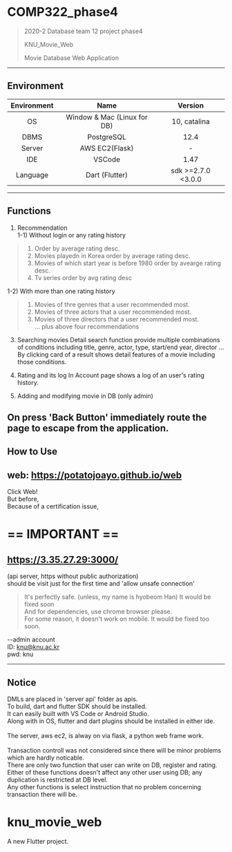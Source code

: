 # COMP322_phase4

> 2020-2 Database team 12 project phase4
>
> KNU_Movie_Web
>
> Movie Database Web Application

---

## Environment

Environment| Name | Version 
:---: | :---: | :---: 
OS | Window & Mac (Linux for DB) | 10, catalina
DBMS | PostgreSQL | 12.4  
Server | AWS EC2(Flask) | -  
IDE | VSCode | 1.47
Language| Dart (Flutter) | sdk >=2.7.0 <3.0.0

---

## Functions


 1. Recommendation<br/>
 1-1) Without login or any rating history
> 1. Order by average rating desc.
> 2. Movies playedn in Korea order by average rating desc.
> 3. Movies of which start year is before 1980 order by avearge rating desc.
> 4. Tv series order by avg rating desc

 1-2) With more than one rating history
> 1. Movies of thre genres that a user recommended most.
> 2. Movies of three actors that a user recommended most.
> 3. Movies of three directors that a user recommended most.<br/>
> ... plus above four recommendations


 3. Searching movies
 Detail search function provide multiple combinations of conditions including title, genre, actor, type, start/end year, director ... </br>
 By clicking card of a result shows detail features of a movie including those conditions.

 4. Rating and its log
In Account page shows a log of an user's rating history.

 5. Adding and modifying movie in DB (only admin)
 
 ## On press 'Back Button' immediately route the page to escape from the application.


## How to Use



## web: https://potatojoayo.github.io/web

Click Web! <br/>
But before,<br/>
Because of a certification issue,<br/>
# == IMPORTANT == 
## https://3.35.27.29:3000/<br/>
(api server, https without public authorization)<br/>
should be visit just for the first time and 'allow unsafe connection' <br/>
> It's perfectly safe. (unless, my name is hyobeom Han)
It would be fixed soon<br/>
And for dependencies, use chrome browser please.<br/>
For some reason, it doesn't work on mobile. It would be fixed too soon.



--admin account<br/>
ID: knu@knu.ac.kr<br/>
pwd: knu

---

## Notice

  DMLs are placed in 'server api' folder as apis.<br/>
  To build, dart and flutter SDK should be installed.<br/>
  It can easily built with VS Code or Android Studio.<br/>
  Along with in OS, flutter and dart plugins should be installed in either ide.<br/>
  <br/>
  The server, aws ec2, is alway on via flask, a python web frame work.<br/>
  <br/>
  Transaction controll was not considered since there will be minor problems which are hardly noticable.<br/>
  There are only two function that user can write on DB, register and rating.<br/>
  Either of these functions doesn't affect any other user using DB; any duplication is restricted at DB level.<br/>
  Any other functions is select instruction that no problem concerning transaction there will be.<br/>
  
 

# knu_movie_web

A new Flutter project.

